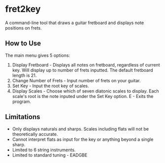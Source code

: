# fret2key
A command-line tool that draws a guitar fretboard and displays note positions on frets.

## How to Use
The main menu gives 5 options:
1. Display Fretboard - Displays all notes on fretboard, regardless of current key.  Will display up to number of frets inputted.  The default fretboard length is 21.
2. Change Number of Frets - Input number of frets on your guitar.
3. Set Key - Input the root key of scales.
4. Display Scales - Choose which of seven diatonic scales to display.  Each scale's root is the note inputed under the Set Key option.
E - Exits the program.

## Limitations
- Only displays naturals and sharps.  Scales including flats will not be theoretically accurate.
- Cannot interpret flats as input for the key or anything beyond a single sharp.
- Limited to 6 string instruments.
- Limited to standard tuning - EADGBE
